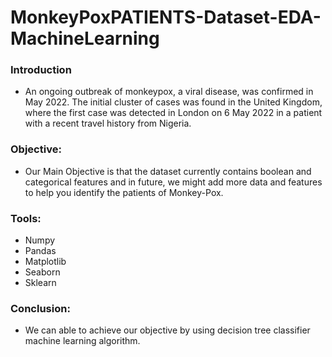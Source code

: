 # MonkeyPoxPATIENTS-Dataset-EDA-MachineLearning

### Introduction

- An ongoing outbreak of monkeypox, a viral disease, was confirmed in May 2022. The initial cluster of cases was found in the United Kingdom, where the first case was detected in London on 6 May 2022 in a patient with a recent travel history from Nigeria.

### Objective:

- Our Main Objective is that the dataset currently contains boolean and categorical features and in future, we might add more data and features to help you identify the patients of Monkey-Pox.     

### Tools:
- Numpy
- Pandas
- Matplotlib 
- Seaborn
- Sklearn

### Conclusion:

- We can able to achieve our objective by using decision tree classifier machine learning algorithm.
